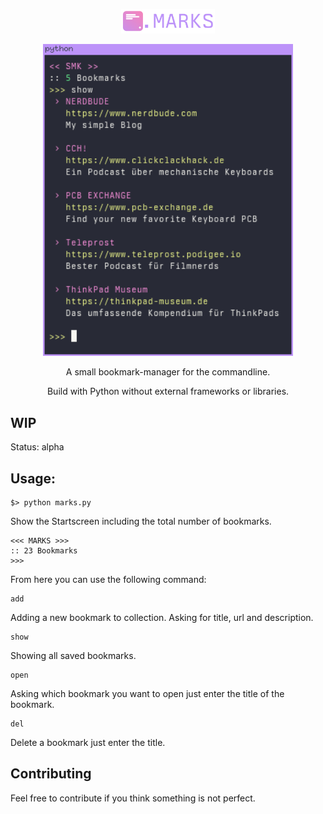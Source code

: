 <p align="center"><img src="https://github.com/nerdbude/marks/raw/main/img/logo.png" width="150"></p>

<p align="center">
  <img src="/img/screenshot.png" width="400" />
</p>

<p align="center">A small bookmark-manager for the commandline.</p>
<p align="center">Build with Python without external frameworks or libraries.</p>

## WIP
Status: alpha

## Usage:

```
$> python marks.py
```

Show the Startscreen including the total number of bookmarks.

```
<<< MARKS >>>
:: 23 Bookmarks
>>>
```

From here you can use the following command:

```
add
``` 
Adding a new bookmark to collection. Asking for title, url and description.

```
show
```
Showing all saved bookmarks.

```
open
```
Asking which bookmark you want to open just enter the title of the bookmark.

```
del
```
Delete a bookmark just enter the title. 

## Contributing
Feel free to contribute if you think something is not perfect.

